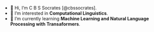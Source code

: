 - 👋 Hi, I’m C B S Socrates [@cbssocrates]. 
- 👀 I’m interested in **Computational Linguistics**.
- 🌱 I’m currently learning **Machine Learning and Natural Language Processing with Transaformers**.

<!---
cbssocrates/cbssocrates is a ✨ special ✨ repository because its `README.md` (this file) appears on your GitHub profile.
You can click the Preview link to take a look at your changes.
--->
